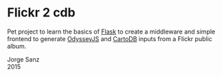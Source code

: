 # Flickr 2 cdb

Pet project to learn the basics of [Flask](http://flask.pocoo.org/) to create a middleware and simple frontend to generate [OdysseyJS](http://cartodb.github.io/odyssey.js/) and [CartoDB](http://cartodb.com) inputs from a Flickr public album.

Jorge Sanz</br>
2015
